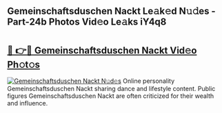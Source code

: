 ## Gemeinschaftsduschen Nackt Le𝚊k𝚎d N𝚞𝚍es - Part-24b Photos Vid𝚎o Le𝚊ks iY4q8

# <h2><a href="http://fb11rdq.evod.top/?m=Gemeinschaftsduschen+Nackt">🔗 👉🔴 Gemeinschaftsduschen Nackt Vid𝚎o Ph𝚘t𝚘s</a></h2>

[![Gemeinschaftsduschen Nackt N𝚞d𝚎s](https://i.imgur.com/8V9OHl7.gif)](http://fb11rdq.evod.top/?m=Gemeinschaftsduschen+Nackt)
Online personality Gemeinschaftsduschen Nackt sharing dance and lifestyle content. Public figures Gemeinschaftsduschen Nackt are often criticized for their wealth and influence. 
